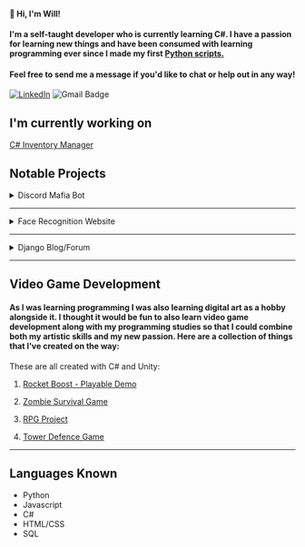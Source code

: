 #### 👋 Hi, I'm Will!

<h4>I'm a self-taught developer who is currently learning C#. I have a passion for learning new things and have been consumed with learning programming ever since I made my first <a target="_blank" href="https://github.com/WillCorrigan/automatetheboringstuffpython">Python scripts.</a></h4>


#### Feel free to send me a message if you'd like to chat or help out in any way!

<a href="https://www.linkedin.com/in/william-corrigan-8a3434a0/" target="_blank"><img src="https://img.shields.io/badge/LinkedIn-%230077B5.svg?&style=flat-square&logo=linkedin&logoColor=white" alt="LinkedIn"></a>
<img src="https://img.shields.io/badge/-Gmail-c14438?style=flat-square&amp;logo=Gmail&amp;logoColor=white&amp;link=mailto:wcorrigan90@gmail.com" alt="Gmail Badge">

## I'm currently working on
<a target="_blank" href="https://github.com/WillCorrigan/InventoryManager">C# Inventory Manager</a>





## Notable Projects

<!-- Discord Mafia Bot -->
<details>
<summary>Discord Mafia Bot</summary>
<br>
I created a bot for the popular app <a href="https://discord.com/">Discord</a>. This bot was coded in Python and utilises the Discord API and asynchronous Python to play the social party game of Mafia/Werewolf. Please see the readme for more information!

* Languages/Frameworks Used
  * Python/Asynchronous Python
  * Discord API
  * Object Oriented Programming
  
<a href="https://github.com/WillCorrigan/Discord-Bot-Testing">Github Link</a>

</details>

---
<!-- Face Recognition API -->

<details>
<summary>Face Recognition Website</summary>
<br>
This is a website that utilises React/Node.js/Express.js/PostgreSQL. It allows a user to register to the website (which is stored in the database and their password is encrypted with <a href="https://www.npmjs.com/package/bcrypt">Bcrypt</a>). Once in the website a user is able to paste a link to an image of a face in a search box. This image is then displayed on the website automatically and a face recognition API (<a href="https://www.clarifai.com/">Clarifai</a>) is contacted (this provides bounding box co-ordinates for a face in an image). I use CSS to render these co-ordinates to display a box around the image highlighting the face. If a face is detected, the user's score is updated.

* Languages/Frameworks Used
  * Javascript
  * React
  * Node/Express
  
<a href="https://github.com/WillCorrigan/Discord-Bot-Testing">Github Link</a>

<a href="https://smartface-wc.herokuapp.com/">Website Link</a>

</details>

---

<!-- Django Blog -->

<details>
<summary>Django Blog/Forum</summary>
<br>
When I started learning Python, I very much wanted to learn how to create websites. At the time, I was part of a forum community that was using an extremely outdated forum with no real functionality. I thought that I would take it upon myself to create a better environment to talk in by creating a forum using my newly developing programming skills. 
<br>
Thus, I took it upon myself to learn a very popular Python framework (Django). I started by creating a blog, as I was following a tutorial to get to grips with it but as soon as I learnt that I started progressing on to make the forum itself. I created most of it and enabled user registration (with a database to store usernames/passwords/posts etc) and it was largely completed. I never got around to promoting it, as I left the community shortly after, but I learnt a lot in the process.
<br>
  
* Languages/Frameworks Used
  * Python
  * Django
  * SQLite
  
<a href="https://github.com/WillCorrigan/Collection-of-programming-unsorted/tree/master/django_project">Github Link</a>
</details>

---

## Video Game Development
#### As I was learning programming I was also learning digital art as a hobby alongside it. I thought it would be fun to also learn video game development along with my programming studies so that I could combine both my artistic skills and my new passion. Here are a collection of things that I've created on the way:

These are all created with C# and Unity:

 1. <a target="_blank" href="https://sharemygame.com/@Holyflare/~cbd864e6-db6a-9036-9024-9397e0e52498">Rocket Boost - Playable Demo</a>
  
 2. <a target="_blank" href="https://github.com/WillCorrigan/6_Zombie_Runner">Zombie Survival Game</a>
 
 3. <a target="_blank" href="https://github.com/WillCorrigan/RPG-Project">RPG Project</a>
 
 4. <a target="_blank" href="https://github.com/WillCorrigan/RealmRush">Tower Defence Game</a> 
 
---

## Languages Known

* Python
* Javascript
* C#
* HTML/CSS
* SQL



<!--
**WillCorrigan/WillCorrigan** is a ✨ _special_ ✨ repository because its `README.md` (this file) appears on your GitHub profile.

Here are some ideas to get you started:

- 🔭 I’m currently working on ...
- 🌱 I’m currently learning ...
- 👯 I’m looking to collaborate on ...
- 🤔 I’m looking for help with ...
- 💬 Ask me about ...
- 📫 How to reach me: ...
- 😄 Pronouns: ...
- ⚡ Fun fact: ...
-->
